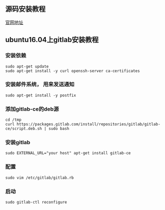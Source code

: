 ##  源码安装教程
[官网地址](https://docs.gitlab.com/ce/install/installation.html)

## ubuntu16.04上gitlab安装教程
### 安装依赖
```
sudo apt-get update
sudo apt-get install -y curl openssh-server ca-certificates
```

### 安装邮件系统， 用来发送通知
```
sudo apt-get install -y postfix
```

### 添加gitlab-ce的deb源
```
cd /tmp
curl https://packages.gitlab.com/install/repositories/gitlab/gitlab-ce/script.deb.sh | sudo bash
```

### 安装gitlab
```
sudo EXTERNAL_URL="your host" apt-get install gitlab-ce
```

### 配置
```
sudo vim /etc/gitlab/gitlab.rb
```

### 启动
```
sudo gitlab-ctl reconfigure
```